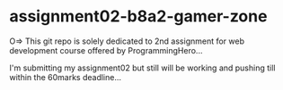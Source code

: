 # assignment02-b8a2-gamer-zone

O=> This git repo is solely dedicated to 2nd assignment for web development course offered by ProgrammingHero...

I'm submitting my assignment02 but still will be working and pushing till within the 60marks deadline...

